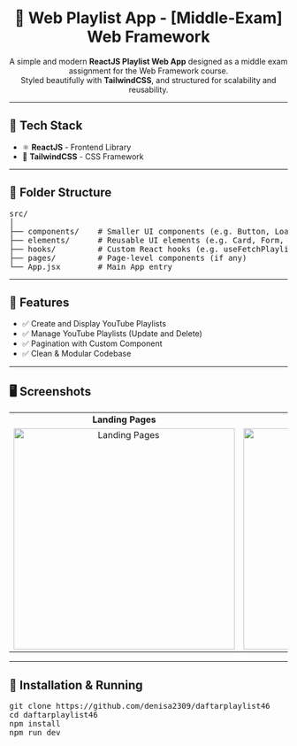 <h1 align="center">🎵 Web Playlist App - [Middle-Exam] Web Framework</h1>

<p align="center">
  A simple and modern <b>ReactJS Playlist Web App</b> designed as a middle exam assignment for the Web Framework course.<br/>
  Styled beautifully with <b>TailwindCSS</b>, and structured for scalability and reusability.
</p>

<hr/>

<h2>🚀 Tech Stack</h2>

<ul>
  <li>⚛️ <b>ReactJS</b> - Frontend Library</li>
  <li>🎨 <b>TailwindCSS</b> - CSS Framework</li>
</ul>

<hr/>

<h2>📁 Folder Structure</h2>

<pre>
src/
│
├── components/    # Smaller UI components (e.g. Button, Loading, etc.)
├── elements/      # Reusable UI elements (e.g. Card, Form, etc.)
├── hooks/         # Custom React hooks (e.g. useFetchPlaylist, usePostPlaylist, etc.)
├── pages/         # Page-level components (if any)
└── App.jsx        # Main App entry
</pre>

<hr/>

<h2>🎯 Features</h2>

<ul>
  <li>✅ Create and Display YouTube Playlists</li>
  <li>✅ Manage YouTube Playlists (Update and Delete)</li>
  <li>✅ Pagination with Custom Component</li>
  <li>✅ Clean & Modular Codebase</li>
</ul>

<hr/>

<h2>🖥️ Screenshots</h2>

<table>
  <tr>
    <td align="center"><b>Landing Pages</b></td>
    <td align="center"><b>Form View</b></td>
  </tr>
  <tr>
    <td align="center">
      <img src="https://imgur.com/f9kxVok" alt="Landing Pages" width="400"/>
    </td>
    <td align="center">
      <img src="https://imgur.com/I27YCBY" alt="Form View" width="400"/>
    </td>
  </tr>
</table>

<hr/>

<h2>🔧 Installation & Running</h2>

<pre>
git clone https://github.com/denisa2309/daftarplaylist46
cd daftarplaylist46
npm install
npm run dev
</pre>
